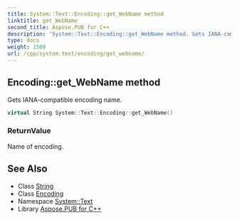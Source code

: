 ```yaml
---
title: System::Text::Encoding::get_WebName method
linktitle: get_WebName
second_title: Aspose.PUB for C++
description: 'System::Text::Encoding::get_WebName method. Gets IANA-compatible encoding name in C++.'
type: docs
weight: 1500
url: /cpp/system.text/encoding/get_webname/
---
```

## Encoding::get_WebName method


Gets IANA-compatible encoding name.

```cpp
virtual String System::Text::Encoding::get_WebName()
```


### ReturnValue

Name of encoding.

## See Also

* Class [String](../../../system/string/)
* Class [Encoding](../)
* Namespace [System::Text](../../)
* Library [Aspose.PUB for C++](../../../)
